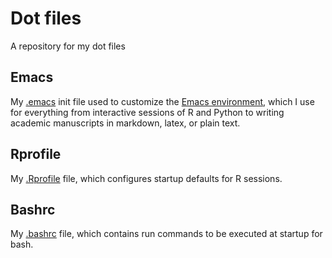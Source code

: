 # Dot files
A repository for my dot files

## Emacs
My [.emacs](files/.emacs) init file used to customize the [Emacs
environment](https://www.gnu.org/software/emacs/), which I use for
everything from interactive sessions of R and Python to writing
academic manuscripts in markdown, latex, or plain text.

## Rprofile
My [.Rprofile](files/.Rprofile) file, which configures startup
defaults for R sessions.

## Bashrc
My [.bashrc](files/.bashrc) file, which contains run commands to be
executed at startup for bash.
